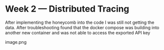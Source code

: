 # Week 2 — Distributed Tracing


After implementing the honeycomb into the code I was still not getting the data. After troubleshooting found that the docker compose was building into another new container and was not able to access the exported API key 

image.png